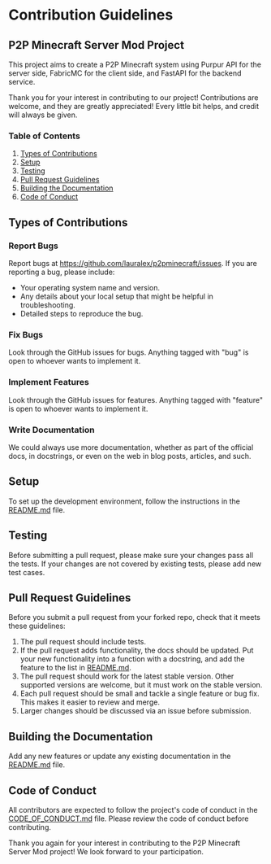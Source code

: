 # Contribution Guidelines

## P2P Minecraft Server Mod Project

This project aims to create a P2P Minecraft system using Purpur API for the server side, FabricMC for the client side, and FastAPI for the backend service.

Thank you for your interest in contributing to our project! Contributions are welcome, and they are greatly appreciated! Every little bit helps, and credit will always be given.

### Table of Contents

1. [Types of Contributions](#types-of-contributions)
2. [Setup](#setup)
3. [Testing](#testing)
4. [Pull Request Guidelines](#pull-request-guidelines)
5. [Building the Documentation](#building-the-documentation)
6. [Code of Conduct](#code-of-conduct)

## Types of Contributions

### Report Bugs

Report bugs at https://github.com/lauralex/p2pminecraft/issues. If you are reporting a bug, please include:

- Your operating system name and version.
- Any details about your local setup that might be helpful in troubleshooting.
- Detailed steps to reproduce the bug.

### Fix Bugs

Look through the GitHub issues for bugs. Anything tagged with "bug" is open to whoever wants to implement it.

### Implement Features

Look through the GitHub issues for features. Anything tagged with "feature" is open to whoever wants to implement it.

### Write Documentation

We could always use more documentation, whether as part of the official docs, in docstrings, or even on the web in blog posts, articles, and such.

## Setup

To set up the development environment, follow the instructions in the [README.md](README.md) file.

## Testing

Before submitting a pull request, please make sure your changes pass all the tests. If your changes are not covered by existing tests, please add new test cases.

## Pull Request Guidelines

Before you submit a pull request from your forked repo, check that it meets these guidelines:

1. The pull request should include tests.
2. If the pull request adds functionality, the docs should be updated. Put your new functionality into a function with a docstring, and add the feature to the list in [README.md](README.md).
3. The pull request should work for the latest stable version. Other supported versions are welcome, but it must work on the stable version.
4. Each pull request should be small and tackle a single feature or bug fix. This makes it easier to review and merge.
5. Larger changes should be discussed via an issue before submission.

## Building the Documentation

Add any new features or update any existing documentation in the [README.md](README.md) file.

## Code of Conduct

All contributors are expected to follow the project's code of conduct in the [CODE_OF_CONDUCT.md](CODE_OF_CONDUCT.md) file. Please review the code of conduct before contributing.

Thank you again for your interest in contributing to the P2P Minecraft Server Mod project! We look forward to your participation.
